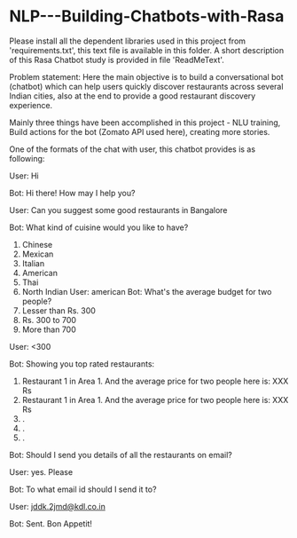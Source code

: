 # NLP---Building-Chatbots-with-Rasa

Please install all the dependent libraries used in this project from 'requirements.txt', this text file is available in this folder.
A short description of this Rasa Chatbot study is provided in file 'ReadMeText'.

Problem statement:
Here the main objective is to build a conversational bot (chatbot) which can help users quickly discover restaurants across several Indian cities, also at the end to provide a good restaurant discovery experience.

Mainly three things have been accomplished in this project - NLU training, Build actions for the bot (Zomato API used here), creating more stories.

One of the formats of the chat with user, this chatbot provides is as following:

User: Hi

Bot: Hi there! How may I help you?

User: Can you suggest some good restaurants in Bangalore

Bot: What kind of cuisine would you like to have?

1. Chinese
2. Mexican
3. Italian
4. American
5. Thai
6. North Indian
User: american
Bot: What's the average budget for two people?
1. Lesser than Rs. 300
2. Rs. 300 to 700
3. More than 700

User: <300

Bot: Showing you top rated restaurants:
1. Restaurant 1 in Area 1. And the average price for two people here is: XXX
Rs
2. Restaurant 1 in Area 1. And the average price for two people here is: XXX
Rs
3. .
4. .
5. .

Bot: Should I send you details of all the restaurants on email?

User: yes. Please

Bot: To what email id should I send it to?

User: jddk.2jmd@kdl.co.in

Bot: Sent. Bon Appetit!
